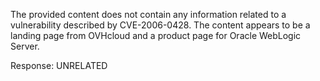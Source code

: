 The provided content does not contain any information related to a vulnerability described by CVE-2006-0428. The content appears to be a landing page from OVHcloud and a product page for Oracle WebLogic Server.

Response: UNRELATED